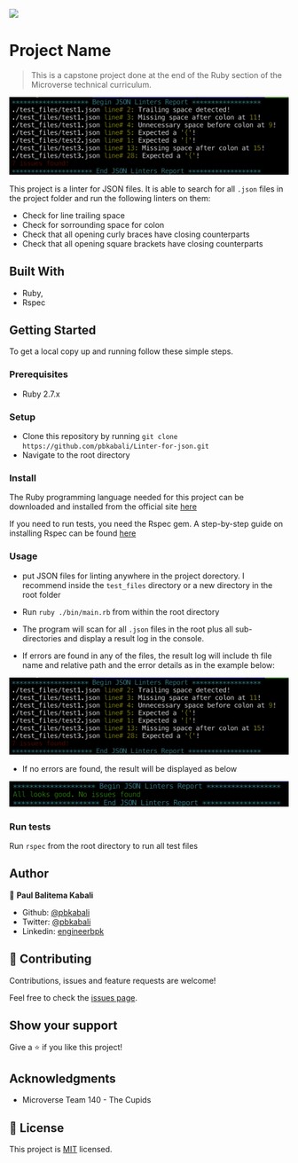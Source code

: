 ![](https://img.shields.io/badge/Microverse-blueviolet)

# Project Name

> This is a capstone project done at the end of the Ruby section of the Microverse technical curriculum.

![screenshot](./app_screenshot.png)

This project is a linter for JSON files. It is able to search for all `.json` files in the project folder and run the following linters on them:
- Check for line trailing space
- Check for sorrounding space for colon
- Check that all opening curly braces have closing counterparts
- Check that all opening square brackets have closing counterparts

## Built With

- Ruby,
- Rspec

## Getting Started

To get a local copy up and running follow these simple steps.

### Prerequisites

- Ruby 2.7.x

### Setup

- Clone this repository by running `git clone https://github.com/pbkabali/Linter-for-json.git`
- Navigate to the root directory

### Install

The Ruby programming language needed for this project can be downloaded and installed from the official site [here](https://www.ruby-lang.org/en/downloads/)

If you need to run tests, you need the Rspec gem. A step-by-step guide on installing Rspec can be found [here](https://www.tutorialspoint.com/rspec/rspec_introduction.htm#:~:text=In%20order%20to%20install%20a,to%20use%20the%20gem%20command.&text=Do%20not%20worry%2C%20if%20your,to%20install%20the%20rspec%20gem.)

### Usage

- put JSON files for linting anywhere in the project dorectory. I recommend inside the `test_files` directory or a new directory in the root folder

- Run `ruby ./bin/main.rb` from within the root directory
- The program will scan for all `.json` files in the root plus all sub-directories and display a result log in the console.
- If errors are found in any of the files, the result log will include th file name and relative path and the error details as in the example below:

![screenshot](./app_screenshot.png)

- If no errors are found, the result will be displayed as below

![screenshot](./app_screenshot1.png)

### Run tests

Run `rspec` from the root directory to run all test files

## Author

👤 **Paul Balitema Kabali**

- Github: [@pbkabali](https://github.com/pbkabali)
- Twitter: [@pbkabali](https://twitter.com/pbkabali)
- Linkedin: [engineerbpk](https://linkedin.com/in/engineerbpk)

## 🤝 Contributing

Contributions, issues and feature requests are welcome!

Feel free to check the [issues page](https://github.com/pbkabali/Linter-for-json/issues).

## Show your support

Give a ⭐️ if you like this project!

## Acknowledgments

- Microverse Team 140 - The Cupids

## 📝 License

This project is [MIT](https://opensource.org/licenses/MIT) licensed.
